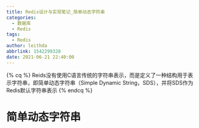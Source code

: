 ```yaml
---
title: Redis设计与实现笔记_简单动态字符串
categories:
  - 数据库
  - Redis
tags:
  - Redis
author: leithda
abbrlink: 1542299328
date: 2021-06-21 22:40:00
---
```

{% cq %}
Reids没有使用C语言传统的字符串表示，而是定义了一种结构用于表示字符串，即简单动态字符串（Simple Dynamic String，SDS），并将SDS作为Redis默认字符串表示
{% endcq %}
<!-- more -->



# 简单动态字符串



